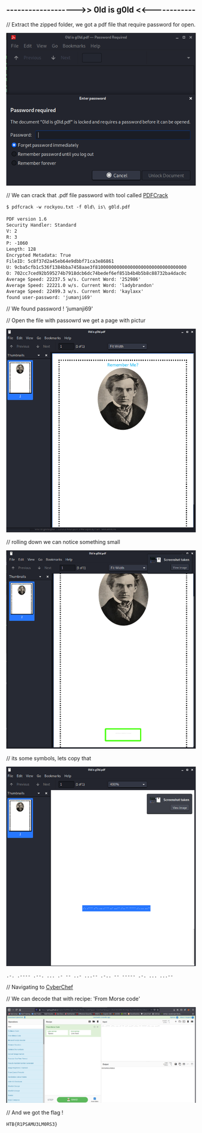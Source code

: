 ## ------------------->> 0ld is g0ld <<------------

// Extract the zipped folder, we got a pdf file that require password for open.

![Image 1](https://github.com/W0lfySec/HTB-Writeups/blob/main/Images/Old_is_gold/1.png)

// We can crack that .pdf file password with tool called [PDFCrack](https://github.com/alitrack/PDFCrack)

    $ pdfcrack -w rockyou.txt -f 0ld\ is\ g0ld.pdf 
    
    PDF version 1.6
    Security Handler: Standard
    V: 2
    R: 3
    P: -1060
    Length: 128
    Encrypted Metadata: True
    FileID: 5c8f37d2a45eb64e9dbbf71ca3e86861
    U: 9cba5cfb1c536f1384bba7458aae3f8100000000000000000000000000000000
    O: 702cc7ced92b595274b7918dcb6dc74bedef6ef851b4b4b5b8c88732ba4dac0c
    Average Speed: 22237.5 w/s. Current Word: '252986'
    Average Speed: 22221.0 w/s. Current Word: 'ladybrandon'
    Average Speed: 22499.3 w/s. Current Word: 'kaylaxx'
    found user-password: 'jumanji69'

// We found password ! 'jumanji69'

// Open the file with passowrd we get a page with pictur

![Image 4](https://github.com/W0lfySec/HTB-Writeups/blob/main/Images/Old_is_gold/4.png)

// rolling down we can notice something small

![Image 5](https://github.com/W0lfySec/HTB-Writeups/blob/main/Images/Old_is_gold/5.png)

// its some symbols, lets copy that

![Image 6](https://github.com/W0lfySec/HTB-Writeups/blob/main/Images/Old_is_gold/6.png)

    .-. .---- .--. ... .- -- ..- ...-- .-.. -- ----- .-. ... ...--

// Navigating to [CyberChef](https://gchq.github.io)

// We can decode that with recipe: 'From Morse code'

![Image 3](https://github.com/W0lfySec/HTB-Writeups/blob/main/Images/Old_is_gold/3.png)

// And we got the flag !

    HTB{R1PSAMU3LM0RS3}
